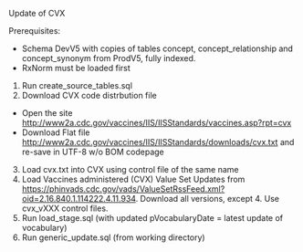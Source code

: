 Update of CVX

Prerequisites:
- Schema DevV5 with copies of tables concept, concept_relationship and concept_synonym from ProdV5, fully indexed.
- RxNorm must be loaded first

1. Run create_source_tables.sql
2. Download CVX code distrbution file
- Open the site http://www2a.cdc.gov/vaccines/IIS/IISStandards/vaccines.asp?rpt=cvx
- Download Flat file http://www2a.cdc.gov/vaccines/IIS/IISStandards/downloads/cvx.txt and re-save in UTF-8 w/o BOM codepage
3. Load cvx.txt into CVX using control file of the same name
4. Load Vaccines administered (CVX) Value Set Updates from https://phinvads.cdc.gov/vads/ValueSetRssFeed.xml?oid=2.16.840.1.114222.4.11.934. Download all versions, except 4. Use cvx_vXXX control files.
5. Run load_stage.sql (with updated pVocabularyDate = latest update of vocabulary)
6. Run generic_update.sql (from working directory)

 